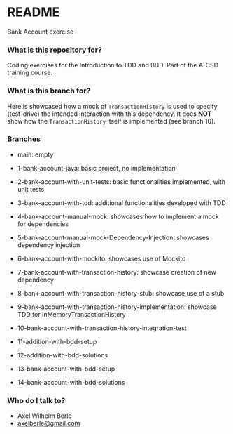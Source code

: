 # README #

Bank Account exercise

### What is this repository for? ###

Coding exercises for the Introduction to TDD and BDD.
Part of the A-CSD training course.

### What is this branch for? ###

Here is showcased how a mock of `TransactionHistory` is used to specify (test-drive) the
intended interaction with this dependency.
It does __NOT__ show how the `TransactionHistory` itself is implemented (see branch 10).




### Branches ###

* main: empty
* 1-bank-account-java: basic project, no implementation
* 2-bank-account-with-unit-tests: basic functionalities implemented, with unit tests
* 3-bank-account-with-tdd: additional functionalities developed with TDD
* 4-bank-account-manual-mock: showcases how to implement a mock for dependencies
* 5-bank-account-manual-mock-Dependency-Injection: showcases dependency injection
* 6-bank-account-with-mockito: showcases use of Mockito
* 7-bank-account-with-transaction-history: showcase creation of new dependency
* 8-bank-account-with-transaction-history-stub: showcase use of a stub
* 9-bank-account-with-transaction-history-implementation: showcase TDD for InMemoryTransactionHistory
* 10-bank-account-with-transaction-history-integration-test

* 11-addition-with-bdd-setup
* 12-addition-with-bdd-solutions
* 13-bank-account-with-bdd-setup
* 14-bank-account-with-bdd-solutions

### Who do I talk to? ###

* Axel Wilhelm Berle
* axelberle@gmail.com


